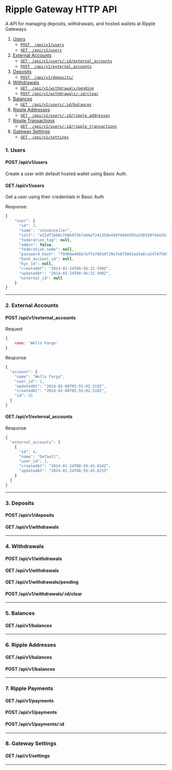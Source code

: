 # Ripple Gateway HTTP API

A API for managing deposits, withdrawals, and hosted wallets at Ripple Gateways.

1. [Users](#1-users)
    + [`POST  /api/v1/users`](#post-apiv1users)
    + [`GET  /api/v1/users`](#get-apiv1users)
2. [External Accounts](#2-externalaccounts)
    + [`GET  /api/v1/users/:id/external_accounts`](#get-apiv1externalaccounts)
    + [`POST  /api/v1/external_accounts`](#get-apiv1externalaccounts)
3. [Deposits](#3-deposits)
    + [`POST  /api/v1/deposits/`](#post-deposits)
4. [Withdrawals](#4-external_withdrawals)
    + [`GET  /api/v1/withdrawals/pending`](#get-apiv1pending)
    + [`POST /api/v1/withdrawals/:id/clear`](#post-apiv1withdrawalsidclear)
5. [Balances](#5-balances)
    + [`GET  /api/v1/users/:id/balances`](#get-apiv1balances)
6. [Ripple Addresses](#6-ripple_addresses)
    + [`GET  /api/v1/users/:id/ripple_addresses`](#get-apiv1status)
7. [Ripple Transactions](#7-server-info)
    + [`GET  /api/v1/users/:id/ripple_transactions`](#get-apiv1status)
8. [Gateway Settings](#8-settings)
    + [`GET  /api/v1/settings`](#get-apiv1settings)

### 1. Users

#### POST /api/v1/users

Create a user with default hosted wallet using Basic Auth.

#### GET /api/v1/users

Get a user using their credentials in Basic Auth

Response:
```js
{
    "user": {
      "id": 2,
      "name": "stevenzeiler",
      "salt": "e22df1bb8cf08b97567a06ef24135de44bfd4bb595a2d832074de55d25c65376",
      "federation_tag": null,
      "admin": false,
      "federation_name": null,
      "password_hash": "70d68e466b7affe78010f29e7e875842ad3a6ca54747560c6b0c60a2d6920850",
      "bank_account_id": null,
      "kyc_id": null,
      "createdAt": "2014-01-24T08:56:22.590Z",
      "updatedAt": "2014-01-24T08:56:22.590Z",
      "external_id": null
    }
}
```
__________

### 2. External Accounts

#### POST /api/v1/external_accounts

Request
```js
{
    name: 'Wells Fargo'
}
```

Response
```js
{
  "account": {
    "name": "Wells Fargo",
    "user_id": 2,
    "updatedAt": "2014-02-08T05:55:02.510Z",
    "createdAt": "2014-02-08T05:55:02.510Z",
    "id": 55
  }
}
```


#### GET /api/v1/external_accounts

Response
```js
{
  "external_accounts": [
    {
      "id": 4,
      "name": "Default",
      "user_id": 2,
      "createdAt": "2014-01-24T08:59:43.814Z",
      "updatedAt": "2014-01-24T08:59:43.815Z"
    }
  ]
}
```

__________

### 3. Deposits

#### POST /api/v1/deposits
#### GET /api/v1/withdrawals
__________

### 4. Withdrawals

#### POST /api/v1/withdrawals
#### GET /api/v1/withdrawals
#### GET /api/v1/withdrawals/pending
#### POST /api/v1/withdrawals/:id/clear
__________

### 5. Balances

#### GET /api/v1/balances
__________

### 6. Ripple Addresses

#### GET /api/v1/balances
#### POST /api/v1/balances
__________

### 7. Ripple Payments

#### GET /api/v1/payments
#### POST /api/v1/payments
#### POST /api/v1/payments/:id
__________

### 8. Gateway Settings

#### GET /api/v1/settings
__________

